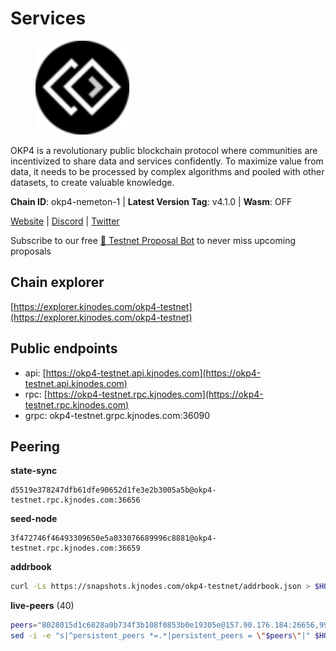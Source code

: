 # Services

<figure><img src="https://raw.githubusercontent.com/kj89/cosmos-images/main/logos/okp4.png" width="150" alt=""><figcaption></figcaption></figure>

OKP4 is a revolutionary public blockchain protocol where communities are incentivized to  share data and services confidently. To maximize value from data, it needs to be processed  by complex algorithms and pooled with other datasets, to create valuable knowledge.

**Chain ID**: okp4-nemeton-1 | **Latest Version Tag**: v4.1.0 | **Wasm**: OFF

[Website](https://okp4.network) | [Discord](https://discord.gg/okp4) | [Twitter](https://twitter.com/OKP4_Protocol)



Subscribe to our free [🤖 Testnet Proposal Bot](https://t.me/kjnodes_testnet_proposal_bot) to never miss upcoming proposals


## Chain explorer
[https://explorer.kjnodes.com/okp4-testnet](https://explorer.kjnodes.com/okp4-testnet)

## Public endpoints

* api: [https://okp4-testnet.api.kjnodes.com](https://okp4-testnet.api.kjnodes.com)
* rpc: [https://okp4-testnet.rpc.kjnodes.com](https://okp4-testnet.rpc.kjnodes.com)
* grpc: okp4-testnet.grpc.kjnodes.com:36090

## Peering

**state-sync**

```text
d5519e378247dfb61dfe90652d1fe3e2b3005a5b@okp4-testnet.rpc.kjnodes.com:36656
```

**seed-node**

```text
3f472746f46493309650e5a033076689996c8881@okp4-testnet.rpc.kjnodes.com:36659
```

**addrbook**
```bash
curl -Ls https://snapshots.kjnodes.com/okp4-testnet/addrbook.json > $HOME/.okp4d/config/addrbook.json
```

**live-peers** (40)
```bash
peers="8028015d1c6828a0b734f3b108f0853b0e19305e@157.90.176.184:26656,99f6675049e22a0216af0e2447e7a4c5021874cd@142.132.132.200:28656,d4305fcb7b20dc96481a6ae6ae84f281f3413a4e@65.109.37.58:13656,d132ad0c5b2afd0eab2d87351eeda46dc9d69312@46.228.205.200:26656,8cdeb85dada114c959c36bb59ce258c65ae3a09c@88.198.242.163:36656,d5519e378247dfb61dfe90652d1fe3e2b3005a5b@65.109.68.190:36656,1f4fa23210cc1d086a928a3c6de7c24f6c8f17ba@202.61.226.120:16656,ead118d7cbe51cbabf5a77b69db7255512f41023@88.208.34.134:60656,7dfc61d3ac9f6da7fa9f4893bc0ffa17ef8006e6@185.111.159.139:36656,874373b78d2cd50e716aa464bf407581d9305655@94.250.201.130:27656,b0b56d944cf1cc569a1e77e0923e075bad94d755@141.95.145.41:28656,42fbb917fca6787bc3ab774865f4bb1ef950f114@65.108.226.26:30656,61544968b65e34a59513b67613519cd37ace7ecb@161.97.151.109:26656,be9841ace1d71a4c7681918ee39f5e00d8e96a82@213.239.216.252:36656,854cc8b83a48ba4394c1940b57d0f42ec013e033@38.242.251.204:26656,d1c1b729eff9afe7dfd371f190df6282c82ccfad@65.109.89.5:31656,d1a0ff9bd7ea1ebd06bc7158f3523f5e557328be@163.172.135.127:26656,78d923333e39e747c6a7fbfcc822ec6279990556@91.211.251.232:28656,f7fb0f3248e4aed14e89bc4967d48c66b72e6f62@135.181.147.169:26656,717425f8bcbd75d6e13a40e76ec3863ef1a89cda@38.242.216.50:26656,9d1482bc31fb4578a5c7f7f65c4e0aaf2dfc2336@213.239.215.77:36656,8bccab4596e8bc162763bad6597d43523e6c32f8@104.194.8.68:26656,8a7605d8ae4338de5b7a0d5c70244ce05e377630@85.10.200.221:26656,5c2a752c9b1952dbed075c56c600c3a79b58c395@95.214.55.232:26996,f0818bc351ad0d5eddb55f52ba22a2121d5c62c9@5.9.69.107:26656,9392c27a9a561c31e7a920dc6f577d663c473ef8@154.12.225.88:26656,307fb25cd6998d0d5bd1d947571f6043c6bb4069@65.109.31.114:2280,6a66a38bdd5895ec6f1ce18b3430860a30e18e02@142.132.149.118:26656,643988550263605405a7968c38fd11653bf75cd0@38.242.252.104:26656,8527f34bd6e542304809386896997d12d80e5e0e@65.108.237.232:29656,e6bc1bcddce8077ee769c4b2c24e3ec93191721f@103.190.37.10:26656,7ba5d3721d98efd479b2a3f3b4df6ebd5fd2f119@109.123.243.135:26656,ba469aac96159dbb49844406423180618d267007@65.108.120.21:26113,e755eb8016c2f6f5303b2f8d503d9126d235e80f@138.201.35.56:26656,fe8bd9375c43a7cc6ef27e62d56af341a62e67c9@95.217.202.49:30656,c6abcdff7b29159bf5be14f43c8e877648136468@51.159.2.19:23098,74349a1cb9479b291866debe2042de8a2e88b850@65.108.233.109:17656,44c4ad482cf8f1d9e7e18968da78bd0349fe853e@5.78.54.193:26656,eef77b5ae1c37f3e5809ff928c329dde906be388@65.108.133.73:21656,9755cab2585a2794453a5b396ef13b893393366f@65.108.212.224:46673"
sed -i -e "s|^persistent_peers *=.*|persistent_peers = \"$peers\"|" $HOME/.okp4d/config/config.toml
```
